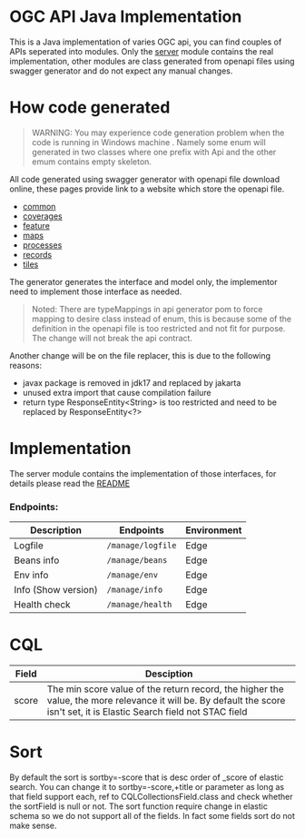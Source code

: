 # OGC API Java Implementation

This is a Java implementation of varies OGC api, you can find couples of APIs seperated into modules. Only the
[server](./server) module contains the real implementation, other modules are class generated from openapi files using
swagger generator and do not expect any manual changes.

# How code generated

> WARNING: You may experience code generation problem when the code is running in Windows machine
> . Namely some enum will generated in two classes where one prefix with Api and the other emum contains
> empty skeleton.

All code generated using swagger generator with openapi file download online, these pages provide link to a website which
store the openapi file.

* [common](https://ogcapi.ogc.org/common/)
* [coverages](https://ogcapi.ogc.org/coverages/)
* [feature](https://ogcapi.ogc.org/features/)
* [maps](https://ogcapi.ogc.org/maps/)
* [processes](https://ogcapi.ogc.org/processes/)
* [records](https://ogcapi.ogc.org/records/)
* [tiles](https://ogcapi.ogc.org/tiles/)

The generator generates the interface and model only, the implementor need to implement those interface as needed.

> Noted: There are typeMappings in api generator pom to force mapping to desire class instead of enum, this is because
> some of the definition in the openapi file is too restricted and not fit for purpose. The change will not break
> the api contract.
>


Another change will be on the file replacer, this is due to the following reasons:
* javax package is removed in jdk17 and replaced by jakarta
* unused extra import that cause compilation failure
* return type ResponseEntity&lt;String&gt; is too restricted and need to be replaced by ResponseEntity&lt;?&gt;

# Implementation

The server module contains the implementation of those interfaces, for details please read the
[README](./server/README.md)

### Endpoints:

| Description         | Endpoints                              | Environment |
|---------------------|----------------------------------------|-------------|
| Logfile             | `/manage/logfile`                      | Edge        |
| Beans info          | `/manage/beans`                        | Edge        |
| Env info            | `/manage/env`                          | Edge        |
| Info (Show version) | `/manage/info`                         | Edge        |
| Health check        | `/manage/health`                       | Edge        |

# CQL
| Field | Desciption                                                                                                                                                               |
|-------|--------------------------------------------------------------------------------------------------------------------------------------------------------------------------|
| score | The min score value of the return record, the higher the value, the more relevance it will be. By default the score isn't set, it is Elastic Search field not STAC field |



# Sort

By default the sort is sortby=-score that is desc order of _score of elastic search. You can change it to 
sortby=-score,+title or parameter as long as that field support each, ref to CQLCollectionsField.class and check 
whether the sortField is null or not. The sort function require change in elastic schema so we do not support all 
of the fields. In fact some fields sort do not make sense.

